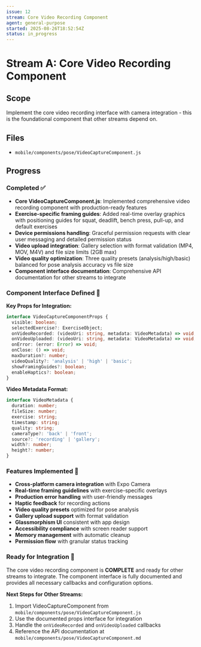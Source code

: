 ```yaml
---
issue: 12
stream: Core Video Recording Component
agent: general-purpose
started: 2025-08-26T18:52:54Z
status: in_progress
---
```


# Stream A: Core Video Recording Component

## Scope
Implement the core video recording interface with camera integration - this is the foundational component that other streams depend on.

## Files
- `mobile/components/pose/VideoCaptureComponent.js`

## Progress

### Completed ✅
- **Core VideoCaptureComponent.js**: Implemented comprehensive video recording component with production-ready features
- **Exercise-specific framing guides**: Added real-time overlay graphics with positioning guides for squat, deadlift, bench press, pull-up, and default exercises
- **Device permissions handling**: Graceful permission requests with clear user messaging and detailed permission status
- **Video upload integration**: Gallery selection with format validation (MP4, MOV, M4V) and file size limits (2GB max)
- **Video quality optimization**: Three quality presets (analysis/high/basic) balanced for pose analysis accuracy vs file size
- **Component interface documentation**: Comprehensive API documentation for other streams to integrate

### Component Interface Defined 🔧

**Key Props for Integration:**
```typescript
interface VideoCaptureComponentProps {
  visible: boolean;
  selectedExercise?: ExerciseObject;
  onVideoRecorded: (videoUri: string, metadata: VideoMetadata) => void;
  onVideoUploaded: (videoUri: string, metadata: VideoMetadata) => void;
  onError: (error: Error) => void;
  onClose: () => void;
  maxDuration?: number;
  videoQuality?: 'analysis' | 'high' | 'basic';
  showFramingGuides?: boolean;
  enableHaptics?: boolean;
}
```

**Video Metadata Format:**
```typescript
interface VideoMetadata {
  duration: number;
  fileSize: number;
  exercise: string;
  timestamp: string;
  quality: string;
  cameraType?: 'back' | 'front';
  source?: 'recording' | 'gallery';
  width?: number;
  height?: number;
}
```

### Features Implemented 🎯
- **Cross-platform camera integration** with Expo Camera
- **Real-time framing guidelines** with exercise-specific overlays
- **Production error handling** with user-friendly messages
- **Haptic feedback** for recording actions
- **Video quality presets** optimized for pose analysis
- **Gallery upload support** with format validation
- **Glassmorphism UI** consistent with app design
- **Accessibility compliance** with screen reader support
- **Memory management** with automatic cleanup
- **Permission flow** with granular status tracking

### Ready for Integration 🚀
The core video recording component is **COMPLETE** and ready for other streams to integrate. The component interface is fully documented and provides all necessary callbacks and configuration options.

**Next Steps for Other Streams:**
1. Import VideoCaptureComponent from `mobile/components/pose/VideoCaptureComponent.js`
2. Use the documented props interface for integration
3. Handle the `onVideoRecorded` and `onVideoUploaded` callbacks
4. Reference the API documentation at `mobile/components/pose/VideoCaptureComponent.md`